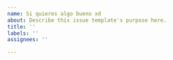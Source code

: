 ```yaml
---
name: Si quieres algo bueno xd
about: Describe this issue template's purpose here.
title: ''
labels: ''
assignees: ''

---
```



